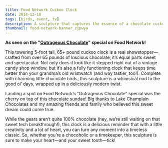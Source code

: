 ```yaml
---
title: Food Network Cuckoo Clock
date: 2014-12-18
tags: [birds, event, tv]
description: A sculpture that captures the essence of a chocolate cuckoo clock.
thumbnail: food-network-banner_zjpwya
---
```


<b>As seen on the "[Outrageous Chocolate](https://www.foodnetwork.com/shows/outrageous/episodes/chocolate)" special on Food Network!</b>

This towering 5-foot tall, 65+ pound cuckoo clock is a real showstopper—crafted from over 65 pounds of luscious chocolate, it’s equal parts sweet and spectacular. Not only does it look like it stepped right out of a vintage candy shop window, but it’s also a fully functioning clock that keeps time better than your grandma’s old wristwatch (and way tastier, too!). Complete with charming little chocolate birds, this sculpture is a whimsical nod to the good ol’ days, wrapped up in a deliciously modern twist.

Landing a spot on Food Network’s "Outrageous Chocolate" special was the cherry on top of this chocolate sundae! Big thanks to Lake Champlain Chocolates and my amazing friends and family who believed this sweet dream could come true.

While the gears aren’t quite 100% chocolate (hey, we’re still waiting on that sweet tech breakthrough!), this clock is a delicious reminder that with a little creativity and a lot of heart, you can turn any moment into a timeless classic. So, whether you’re a chocoholic or a timekeeper, this sculpture is sure to make your heart—and your sweet tooth—tick!
